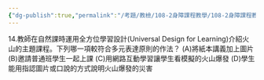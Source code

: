 ```yaml
---
{"dg-publish":true,"permalink":"/考題/教檢/108-2身障課程教學/108-2身障課程教學-第1大題第14題/","tags":["考題","題目","未完"]}
---
```


14.教師在自然課時運用全方位學習設計(Universal Design for Learning)介紹火山的主題課程。下列哪一項較符合多元表達原則的作法？
(A)將紙本講義加上圖片
(B)邀請普通班學生一起上課
(C)用網路互動學習讓學生看模擬的火山爆發
(D)學生能用指認圖片或口說的方式說明火山爆發的災害
